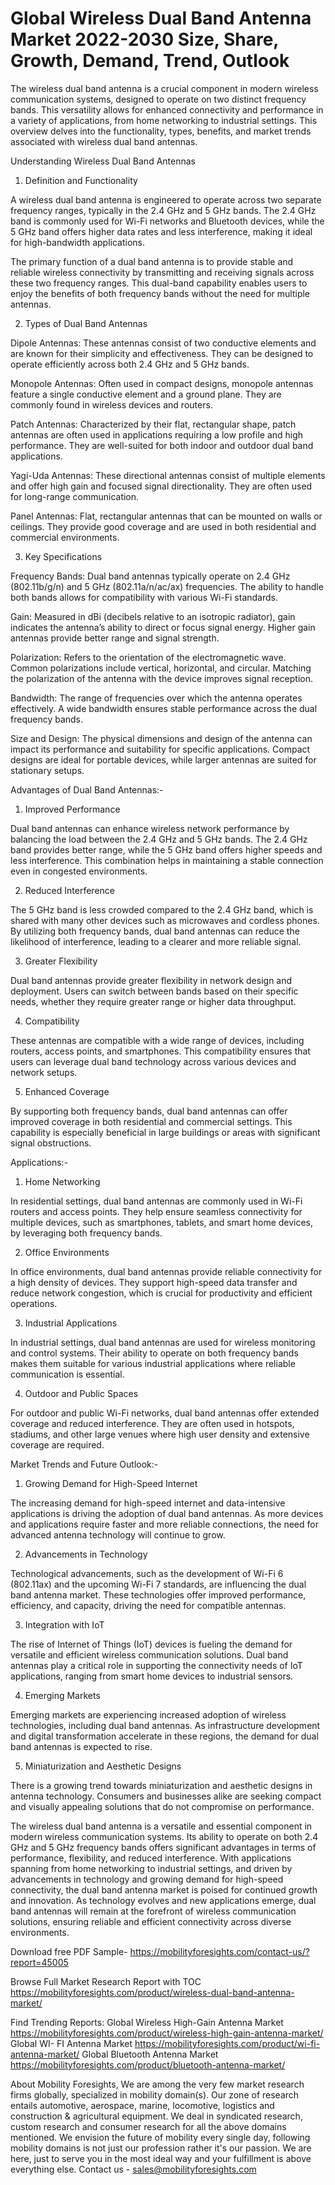 # Global Wireless Dual Band Antenna Market 2022-2030 Size, Share, Growth, Demand, Trend, Outlook 
The wireless dual band antenna is a crucial component in modern wireless communication systems, designed to operate on two distinct frequency bands. This versatility allows for enhanced connectivity and performance in a variety of applications, from home networking to industrial settings. This overview delves into the functionality, types, benefits, and market trends associated with wireless dual band antennas.

Understanding Wireless Dual Band Antennas

1. Definition and Functionality

A wireless dual band antenna is engineered to operate across two separate frequency ranges, typically in the 2.4 GHz and 5 GHz bands. The 2.4 GHz band is commonly used for Wi-Fi networks and Bluetooth devices, while the 5 GHz band offers higher data rates and less interference, making it ideal for high-bandwidth applications.

The primary function of a dual band antenna is to provide stable and reliable wireless connectivity by transmitting and receiving signals across these two frequency ranges. This dual-band capability enables users to enjoy the benefits of both frequency bands without the need for multiple antennas.

 2. Types of Dual Band Antennas

Dipole Antennas: These antennas consist of two conductive elements and are known for their simplicity and effectiveness. They can be designed to operate efficiently across both 2.4 GHz and 5 GHz bands.

Monopole Antennas: Often used in compact designs, monopole antennas feature a single conductive element and a ground plane. They are commonly found in wireless devices and routers.

Patch Antennas: Characterized by their flat, rectangular shape, patch antennas are often used in applications requiring a low profile and high performance. They are well-suited for both indoor and outdoor dual band applications.

Yagi-Uda Antennas: These directional antennas consist of multiple elements and offer high gain and focused signal directionality. They are often used for long-range communication.

Panel Antennas: Flat, rectangular antennas that can be mounted on walls or ceilings. They provide good coverage and are used in both residential and commercial environments.

 3. Key Specifications

Frequency Bands: Dual band antennas typically operate on 2.4 GHz (802.11b/g/n) and 5 GHz (802.11a/n/ac/ax) frequencies. The ability to handle both bands allows for compatibility with various Wi-Fi standards.

Gain: Measured in dBi (decibels relative to an isotropic radiator), gain indicates the antenna’s ability to direct or focus signal energy. Higher gain antennas provide better range and signal strength.

Polarization: Refers to the orientation of the electromagnetic wave. Common polarizations include vertical, horizontal, and circular. Matching the polarization of the antenna with the device improves signal reception.

Bandwidth: The range of frequencies over which the antenna operates effectively. A wide bandwidth ensures stable performance across the dual frequency bands.

Size and Design: The physical dimensions and design of the antenna can impact its performance and suitability for specific applications. Compact designs are ideal for portable devices, while larger antennas are suited for stationary setups.

Advantages of Dual Band Antennas:-

1. Improved Performance

Dual band antennas can enhance wireless network performance by balancing the load between the 2.4 GHz and 5 GHz bands. The 2.4 GHz band provides better range, while the 5 GHz band offers higher speeds and less interference. This combination helps in maintaining a stable connection even in congested environments.

2. Reduced Interference

The 5 GHz band is less crowded compared to the 2.4 GHz band, which is shared with many other devices such as microwaves and cordless phones. By utilizing both frequency bands, dual band antennas can reduce the likelihood of interference, leading to a clearer and more reliable signal.

3. Greater Flexibility

Dual band antennas provide greater flexibility in network design and deployment. Users can switch between bands based on their specific needs, whether they require greater range or higher data throughput.

4. Compatibility

These antennas are compatible with a wide range of devices, including routers, access points, and smartphones. This compatibility ensures that users can leverage dual band technology across various devices and network setups.

5. Enhanced Coverage

By supporting both frequency bands, dual band antennas can offer improved coverage in both residential and commercial settings. This capability is especially beneficial in large buildings or areas with significant signal obstructions.

Applications:-

1. Home Networking

In residential settings, dual band antennas are commonly used in Wi-Fi routers and access points. They help ensure seamless connectivity for multiple devices, such as smartphones, tablets, and smart home devices, by leveraging both frequency bands.

2. Office Environments

In office environments, dual band antennas provide reliable connectivity for a high density of devices. They support high-speed data transfer and reduce network congestion, which is crucial for productivity and efficient operations.

3. Industrial Applications

In industrial settings, dual band antennas are used for wireless monitoring and control systems. Their ability to operate on both frequency bands makes them suitable for various industrial applications where reliable communication is essential.

4. Outdoor and Public Spaces

For outdoor and public Wi-Fi networks, dual band antennas offer extended coverage and reduced interference. They are often used in hotspots, stadiums, and other large venues where high user density and extensive coverage are required.

Market Trends and Future Outlook:-

1. Growing Demand for High-Speed Internet

The increasing demand for high-speed internet and data-intensive applications is driving the adoption of dual band antennas. As more devices and applications require faster and more reliable connections, the need for advanced antenna technology will continue to grow.

2. Advancements in Technology

Technological advancements, such as the development of Wi-Fi 6 (802.11ax) and the upcoming Wi-Fi 7 standards, are influencing the dual band antenna market. These technologies offer improved performance, efficiency, and capacity, driving the need for compatible antennas.

3. Integration with IoT

The rise of Internet of Things (IoT) devices is fueling the demand for versatile and efficient wireless communication solutions. Dual band antennas play a critical role in supporting the connectivity needs of IoT applications, ranging from smart home devices to industrial sensors.

4. Emerging Markets

Emerging markets are experiencing increased adoption of wireless technologies, including dual band antennas. As infrastructure development and digital transformation accelerate in these regions, the demand for dual band antennas is expected to rise.

5. Miniaturization and Aesthetic Designs

There is a growing trend towards miniaturization and aesthetic designs in antenna technology. Consumers and businesses alike are seeking compact and visually appealing solutions that do not compromise on performance.


The wireless dual band antenna is a versatile and essential component in modern wireless communication systems. Its ability to operate on both 2.4 GHz and 5 GHz frequency bands offers significant advantages in terms of performance, flexibility, and reduced interference. With applications spanning from home networking to industrial settings, and driven by advancements in technology and growing demand for high-speed connectivity, the dual band antenna market is poised for continued growth and innovation. As technology evolves and new applications emerge, dual band antennas will remain at the forefront of wireless communication solutions, ensuring reliable and efficient connectivity across diverse environments.



Download free PDF Sample- https://mobilityforesights.com/contact-us/?report=45005


Browse Full Market Research Report with TOC https://mobilityforesights.com/product/wireless-dual-band-antenna-market/

Find Trending Reports:
Global Wireless High-Gain Antenna Market https://mobilityforesights.com/product/wireless-high-gain-antenna-market/
Global WI- FI Antenna Market https://mobilityforesights.com/product/wi-fi-antenna-market/
Global Bluetooth Antenna Market https://mobilityforesights.com/product/bluetooth-antenna-market/


About Mobility Foresights,
We are among the very few market research firms globally, specialized in mobility domain(s). Our zone of research entails automotive, aerospace, marine, locomotive, logistics and construction & agricultural equipment. We deal in syndicated research, custom research and consumer research for all the above domains mentioned.
We envision the future of mobility every single day, following mobility domains is not just our profession rather it's our passion. We are here, just to serve you in the most ideal way and your fulfillment is above everything else. Contact us -  sales@mobilityforesights.com 

